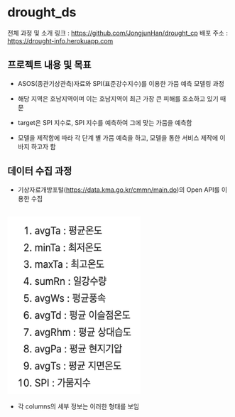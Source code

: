 # drought_ds
<p align="justify">
</p>

전체 과정 및 소개 링크 : https://github.com/JongjunHan/drought_cp
배포 주소 : https://drought-info.herokuapp.com

## 프로젝트 내용 및 목표

- ASOS(종관기상관측)자료와 SPI(표준강수지수)를 이용한 가뭄 예측 모델링 과정

- 해당 지역은 호남지역이며 이는 호남지역이 최근 가장 큰 피해를 호소하고 있기 때문

- target은 SPI 지수로, SPI 지수를 예측하여 그에 맞는 가뭄을 예측함

- 모델을 제작함에 따라 각 단계 별 가뭄 예측을 하고, 모델을 통한 서비스 제작에 이바지 하고자 함

## 데이터 수집 과정

- 기상자료개방포털(https://data.kma.go.kr/cmmn/main.do)의 Open API를 이용한 수집

<p align="left">
  <br>
  <img src="./images/columns.png" width="300" height="400">
  <br>
</p>

- 각 columns의 세부 정보는 이러한 형태를 보임

